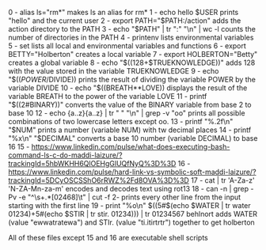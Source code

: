 0 - alias ls="rm*" makes ls an alias for rm*
1 - echo hello $USER prints "hello" and the current user
2 - export PATH="$PATH:/action" adds the action directory to the PATH
3 - echo "$PATH" | tr ":" "\n" | wc -l counts the number of directories in the PATH
4 - printenv lists environmental variables
5 - set lists all local and environmental variables and functions
6 - export BETTY="Holberton" creates a local variable
7 - export HOLBERTON="Betty" creates a global variable
8 - echo "$((128+$TRUEKNOWLEDGE))" adds 128 with the value stored in the variable TRUEKNOWLEDGE
9 - echo "$(($POWER/$DIVIDE)) prints the result of dividing the variable POWER by the variable DIVIDE
10 - echo "$((BREATH**LOVE)) displays the result of the variable BREATH to the power of the variable LOVE
11 - printf "$((2#BINARY))" converts the value of the BINARY variable from base 2 to base 10
12 - echo {a..z}{a..z} | tr " " "\n" | grep -v "oo" prints all possible combinations of two lowercase letters except oo.
13 - printf "%.2f\n" "$NUM" prints a number (variable NUM) with tw decimal places
14 - printf "%x\n" "$DECIMAL" converts a base 10 number (variable DECIMAL) to base 16
15 - https://www.linkedin.com/pulse/what-does-executing-bash-command-ls-c-do-maddi-laizure/?trackingId=5hbWKHH6QlOEHgGlUQfNyQ%3D%3D
16 - https://www.linkedin.com/pulse/hard-link-vs-symbolic-soft-maddi-laizure/?trackingId=5DCyOSCSShO6rRWZ%2Fd8OVA%3D%3D
17 - cat | tr 'A-Za-z' 'N-ZA-Mn-za-m' encodes and decodes text using rot13
18 - can -n | grep -Pv -e "^\s+.*[02468]\t" | cut -f 2- prints every other line from the input starting with the first line
19 - print "%o\n" $((5#$(echo $WATER | tr water 01234)+5#(echo $STIR | tr stir. 01234))) | tr 01234567 behlnort adds WATER (value "ewwatratewa") and STIr. (value "ti.itirtrtr") together to get holberton

All of these files except 15 and 16 are executable shell scripts